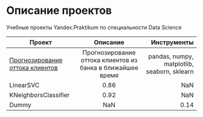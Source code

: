 # Описание проектов
Учебные проекты Yandex.Praktikum по специальности Data Science 

| Проект | Описание | Инструменты |                          
| -------------------- |:-----:| -----:|
| [Прогнозирование оттока клиентов](https://github.com/EldarKerimkhan/Yandex_Projects/tree/main/customer_churn) | Прогнозирование оттока клиентов из банка в ближайшее время| pandas, numpy, matplotlib, seaborn, sklearn |
| LinearSVC            | 0.86 |  NaN |
| KNeighborsClassifier | 0.92 |  NaN |
| Dummy                |  NaN | 0.14 |
